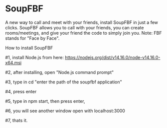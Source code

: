 # SoupFBF
A new way to call and meet with your friends, install SoupFBF in just a few clicks.
SoupFBF allows you to call with your friends, you can create rooms/meetings, and give your friend the code to simply join you.
Note: FBF stands for "Face by Face".

How to install SoupFBF

#1, install Node.js from here: https://nodejs.org/dist/v14.16.0/node-v14.16.0-x64.msi

#2, after installing, open "Node.js command prompt"

#3, type in cd "enter the path of the soupfbf application"

#4, press enter

#5, type in npm start, then press enter,

#6, you will see another window open with localhost:3000

#7, thats it.
